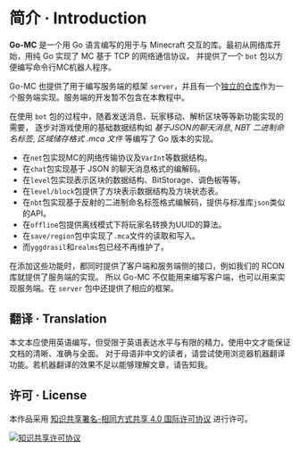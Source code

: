 # 简介 · Introduction

**Go-MC** 是一个用 Go 语言编写的用于与 Minecraft 交互的库。最初从网络库开始，用纯 Go 实现了 MC 基于 TCP 的网络通信协议。
并提供了一个 `bot` 包以方便编写命令行MC机器人程序。

Go-MC 也提供了用于编写服务端的框架 `server`，并且有一个[独立的仓库](https://github.com/go-mc/server)作为一个服务端实现。服务端的开发暂不包含在本教程中。

在使用 `bot` 包的过程中，随着发送消息、玩家移动、解析区块等等新功能实现的需要，
逐步对游戏使用的基础数据结构如 *基于JSON的聊天消息*, *NBT 二进制命名标签*, *区域储存格式 .mca 文件* 等编写了 Go 版本的实现。

- 在`net`包实现MC的网络传输协议及`VarInt`等数据结构。
- 在`chat`包实现基于 JSON 的聊天消息格式的编解码。
- 在`level`包实现表示区块的数据结构、BitStorage、调色板等等。
- 在`level/block`包提供了方块表示数据结构及方块状态表。
- 在`nbt`包实现基于反射的二进制命名标签格式编解码，提供与标准库`json`类似的API。
- 在`offline`包提供离线模式下将玩家名转换为UUID的算法。
- 在`save/region`包中实现了`.mca`文件的读取和写入。
- 而`yggdrasil`和`realms`包已经不再维护了。

在添加这些功能时，都同时提供了客户端和服务端侧的接口，例如我们的 RCON 库就提供了服务端的实现。
所以 Go-MC 不仅能用来编写客户端，也可以用来实现服务端。在 `server` 包中还提供了相应的框架。

## 翻译 · Translation

本文本应使用英语编写，但受限于英语表达水平与有限的精力，使用中文才能保证文档的清晰、准确与全面。
对于母语非中文的读者，请尝试使用浏览器机器翻译功能。若机器翻译的效果不足以能够理解文章，请告知我。

## 许可 · License

本作品采用 [知识共享署名-相同方式共享 4.0 国际许可协议](http://creativecommons.org/licenses/by-sa/4.0/) 进行许可。

[![知识共享许可协议](https://i.creativecommons.org/l/by-sa/4.0/88x31.png)](http://creativecommons.org/licenses/by-sa/4.0/)
